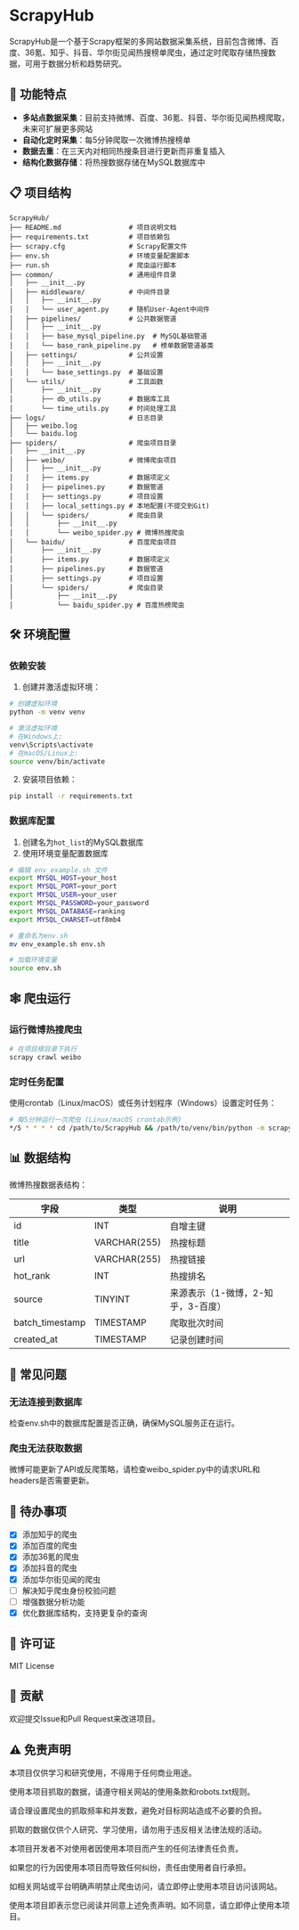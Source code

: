 # ScrapyHub

ScrapyHub是一个基于Scrapy框架的多网站数据采集系统，目前包含微博、百度、36氪、知乎、抖音、华尔街见闻热搜榜单爬虫，通过定时爬取存储热搜数据，可用于数据分析和趋势研究。

## 🚀 功能特点

- **多站点数据采集**：目前支持微博、百度、36氪、抖音、华尔街见闻热榜爬取，未来可扩展更多网站
- **自动化定时采集**：每5分钟爬取一次微博热搜榜单
- **数据去重**：在三天内对相同热搜条目进行更新而非重复插入
- **结构化数据存储**：将热搜数据存储在MySQL数据库中

## 📋 项目结构

```
ScrapyHub/
├── README.md                 # 项目说明文档
├── requirements.txt          # 项目依赖包
├── scrapy.cfg                # Scrapy配置文件
├── env.sh                    # 环境变量配置脚本
├── run.sh                    # 爬虫运行脚本
├── common/                   # 通用组件目录
│   ├── __init__.py
│   ├── middleware/           # 中间件目录
│   │   ├── __init__.py
│   │   └── user_agent.py     # 随机User-Agent中间件
│   ├── pipelines/            # 公共数据管道
│   │   ├── __init__.py
│   │   ├── base_mysql_pipeline.py  # MySQL基础管道
│   │   └── base_rank_pipeline.py   # 榜单数据管道基类
│   ├── settings/             # 公共设置
│   │   ├── __init__.py
│   │   └── base_settings.py  # 基础设置
│   └── utils/                # 工具函数
│       ├── __init__.py
│       ├── db_utils.py       # 数据库工具
│       └── time_utils.py     # 时间处理工具
├── logs/                     # 日志目录
│   ├── weibo.log
│   └── baidu.log
├── spiders/                  # 爬虫项目目录
│   ├── __init__.py
│   ├── weibo/                # 微博爬虫项目
│   │   ├── __init__.py
│   │   ├── items.py          # 数据项定义
│   │   ├── pipelines.py      # 数据管道
│   │   ├── settings.py       # 项目设置
│   │   ├── local_settings.py # 本地配置(不提交到Git)
│   │   └── spiders/          # 爬虫目录
│   │       ├── __init__.py
│   │       └── weibo_spider.py # 微博热搜爬虫
│   └── baidu/                # 百度爬虫项目
│       ├── __init__.py
│       ├── items.py          # 数据项定义
│       ├── pipelines.py      # 数据管道
│       ├── settings.py       # 项目设置
│       └── spiders/          # 爬虫目录
│           ├── __init__.py
│           └── baidu_spider.py # 百度热榜爬虫
```

## 🛠️ 环境配置

### 依赖安装

1. 创建并激活虚拟环境：

```bash
# 创建虚拟环境
python -m venv venv

# 激活虚拟环境
# 在Windows上:
venv\Scripts\activate
# 在macOS/Linux上:
source venv/bin/activate
```

2. 安装项目依赖：

```bash
pip install -r requirements.txt
```

### 数据库配置

1. 创建名为`hot_list`的MySQL数据库
2. 使用环境变量配置数据库
```bash
# 编辑 env_example.sh 文件
export MYSQL_HOST=your_host
export MYSQL_PORT=your_port
export MYSQL_USER=your_user
export MYSQL_PASSWORD=your_password
export MYSQL_DATABASE=ranking
export MYSQL_CHARSET=utf8mb4

# 重命名为env.sh
mv env_example.sh env.sh

# 加载环境变量
source env.sh
```

## 🕸️ 爬虫运行

### 运行微博热搜爬虫

```bash
# 在项目根目录下执行
scrapy crawl weibo
```

### 定时任务配置

使用crontab（Linux/macOS）或任务计划程序（Windows）设置定时任务：

```bash
# 每5分钟运行一次爬虫 (Linux/macOS crontab示例)
*/5 * * * * cd /path/to/ScrapyHub && /path/to/venv/bin/python -m scrapy crawl weibo
```

## 📊 数据结构

微博热搜数据表结构：

| 字段 | 类型 | 说明 |
|------|------|------|
| id | INT | 自增主键 |
| title | VARCHAR(255) | 热搜标题 |
| url | VARCHAR(255) | 热搜链接 |
| hot_rank | INT | 热搜排名 |
| source | TINYINT | 来源表示（1-微博，2-知乎，3-百度） |
| batch_timestamp | TIMESTAMP | 爬取批次时间 |
| created_at | TIMESTAMP | 记录创建时间 |

## 🔧 常见问题

### 无法连接到数据库

检查env.sh中的数据库配置是否正确，确保MySQL服务正在运行。

### 爬虫无法获取数据

微博可能更新了API或反爬策略，请检查weibo_spider.py中的请求URL和headers是否需要更新。

## 📝 待办事项

- [x] 添加知乎的爬虫
- [x] 添加百度的爬虫
- [x] 添加36氪的爬虫
- [x] 添加抖音的爬虫
- [x] 添加华尔街见闻的爬虫
- [ ] 解决知乎爬虫身份校验问题
- [ ] 增强数据分析功能
- [x] 优化数据库结构，支持更复杂的查询

## 📜 许可证

MIT License

## 👥 贡献

欢迎提交Issue和Pull Request来改进项目。

## ⚠️ 免责声明

本项目仅供学习和研究使用，不得用于任何商业用途。

使用本项目抓取的数据，请遵守相关网站的使用条款和robots.txt规则。

请合理设置爬虫的抓取频率和并发数，避免对目标网站造成不必要的负担。

抓取的数据仅供个人研究、学习使用，请勿用于违反相关法律法规的活动。

本项目开发者不对使用者因使用本项目而产生的任何法律责任负责。

如果您的行为因使用本项目而导致任何纠纷，责任由使用者自行承担。

如相关网站或平台明确声明禁止爬虫访问，请立即停止使用本项目访问该网站。

使用本项目即表示您已阅读并同意上述免责声明。如不同意，请立即停止使用本项目。